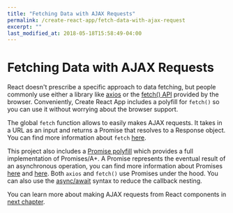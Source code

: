 ```yaml
---
title: "Fetching Data with AJAX Requests"
permalink: /create-react-app/fetch-data-with-ajax-request
excerpt: ""
last_modified_at: 2018-05-18T15:58:49-04:00
---
```


# Fetching Data with AJAX Requests

React doesn't prescribe a specific approach to data fetching, but people commonly use either a library like [axios](https://github.com/axios/axios) or the [fetch() API](https://developer.mozilla.org/en-US/docs/Web/API/Fetch_API) provided by the browser. Conveniently, Create React App includes a polyfill for `fetch()` so you can use it without worrying about the browser support.

The global `fetch` function allows to easily makes AJAX requests. It takes in a URL as an input and returns a Promise that resolves to a Response object. You can find more information about `fetch` [here](https://developer.mozilla.org/en-US/docs/Web/API/Fetch_API/Using_Fetch).

This project also includes a [Promise polyfill](https://github.com/then/promise) which provides a full implementation of Promises/A+. A Promise represents the eventual result of an asynchronous operation, you can find more information about Promises [here](https://www.promisejs.org) and [here](https://developer.mozilla.org/en-US/docs/Web/JavaScript/Reference/Global_Objects/Promise). Both `axios` and `fetch()` use Promises under the hood. You can also use the [async/await](https://davidwalsh.name/async-await) syntax to reduce the callback nesting.

You can learn more about making AJAX requests from React components in [next chapter](/ajax-and-apis).